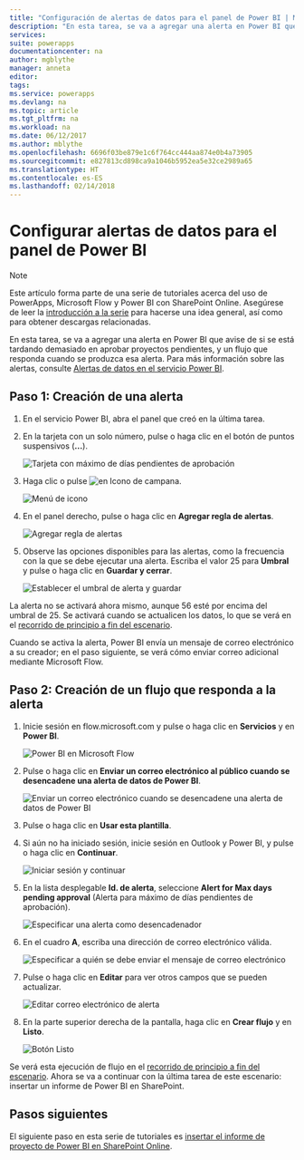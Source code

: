 ```yaml
---
title: "Configuración de alertas de datos para el panel de Power BI | Microsoft Docs"
description: "En esta tarea, se va a agregar una alerta en Power BI que avise de si se está tardando demasiado en aprobar proyectos pendientes, y un flujo que responda cuando se produzca esa alerta."
services: 
suite: powerapps
documentationcenter: na
author: mgblythe
manager: anneta
editor: 
tags: 
ms.service: powerapps
ms.devlang: na
ms.topic: article
ms.tgt_pltfrm: na
ms.workload: na
ms.date: 06/12/2017
ms.author: mblythe
ms.openlocfilehash: 6696f03be879e1c6f764cc444aa874e0b4a73905
ms.sourcegitcommit: e827813cd898ca9a1046b5952ea5e32ce2989a65
ms.translationtype: HT
ms.contentlocale: es-ES
ms.lasthandoff: 02/14/2018
---
```

# <a name="set-up-data-alerts-for-the-power-bi-dashboard"></a>Configurar alertas de datos para el panel de Power BI
> [!NOTE]
> Este artículo forma parte de una serie de tutoriales acerca del uso de PowerApps, Microsoft Flow y Power BI con SharePoint Online. Asegúrese de leer la [introducción a la serie](sharepoint-scenario-intro.md) para hacerse una idea general, así como para obtener descargas relacionadas.

En esta tarea, se va a agregar una alerta en Power BI que avise de si se está tardando demasiado en aprobar proyectos pendientes, y un flujo que responda cuando se produzca esa alerta. Para más información sobre las alertas, consulte [Alertas de datos en el servicio Power BI](https://docs.microsoft.com/power-bi/service-set-data-alerts).

## <a name="step-1-create-an-alert"></a>Paso 1: Creación de una alerta
1. En el servicio Power BI, abra el panel que creó en la última tarea.
2. En la tarjeta con un solo número, pulse o haga clic en el botón de puntos suspensivos (**…**).
   
    ![Tarjeta con máximo de días pendientes de aprobación](./media/sharepoint-scenario-alerts-flow/07-01-01-tile-ellipsis.png)
3. Haga clic o pulse ![en Icono de campana](./media/sharepoint-scenario-alerts-flow/icon-bell.png).
   
    ![Menú de icono](./media/sharepoint-scenario-alerts-flow/07-01-02-tile-bell.png)
4. En el panel derecho, pulse o haga clic en **Agregar regla de alertas**.
   
    ![Agregar regla de alertas](./media/sharepoint-scenario-alerts-flow/07-01-03-add-alert.png)
5. Observe las opciones disponibles para las alertas, como la frecuencia con la que se debe ejecutar una alerta. Escriba el valor 25 para **Umbral** y pulse o haga clic en **Guardar y cerrar**.
   
    ![Establecer el umbral de alerta y guardar](./media/sharepoint-scenario-alerts-flow/07-01-04-save-alert.png)

La alerta no se activará ahora mismo, aunque 56 esté por encima del umbral de 25. Se activará cuando se actualicen los datos, lo que se verá en el [recorrido de principio a fin del escenario](sharepoint-scenario-summary.md).

Cuando se activa la alerta, Power BI envía un mensaje de correo electrónico a su creador; en el paso siguiente, se verá cómo enviar correo adicional mediante Microsoft Flow.

## <a name="step-2-create-a-flow-that-responds-to-the-alert"></a>Paso 2: Creación de un flujo que responda a la alerta
1. Inicie sesión en flow.microsoft.com y pulse o haga clic en **Servicios** y en **Power BI**.
   
    ![Power BI en Microsoft Flow](./media/sharepoint-scenario-alerts-flow/07-01-05-power-bi.png)
2. Pulse o haga clic en **Enviar un correo electrónico al público cuando se desencadene una alerta de datos de Power BI**.
   
    ![Enviar un correo electrónico cuando se desencadene una alerta de datos de Power BI](./media/sharepoint-scenario-alerts-flow/07-01-06-alert-flow.png)
3. Pulse o haga clic en **Usar esta plantilla**.
4. Si aún no ha iniciado sesión, inicie sesión en Outlook y Power BI, y pulse o haga clic en **Continuar**.
   
    ![Iniciar sesión y continuar](./media/sharepoint-scenario-alerts-flow/07-01-08-continue.png)
5. En la lista desplegable **Id. de alerta**, seleccione **Alert for Max days pending approval** (Alerta para máximo de días pendientes de aprobación).
   
    ![Especificar una alerta como desencadenador](./media/sharepoint-scenario-alerts-flow/07-01-09-choose-alert.png)
6. En el cuadro **A**, escriba una dirección de correo electrónico válida.
   
    ![Especificar a quién se debe enviar el mensaje de correo electrónico](./media/sharepoint-scenario-alerts-flow/07-01-10-choose-email.png)
7. Pulse o haga clic en **Editar** para ver otros campos que se pueden actualizar.
   
    ![Editar correo electrónico de alerta](./media/sharepoint-scenario-alerts-flow/07-01-11-email-full.png)
8. En la parte superior derecha de la pantalla, haga clic en **Crear flujo** y en **Listo**.
   
    ![Botón Listo](./media/sharepoint-scenario-alerts-flow/07-01-12-done.png)

Se verá esta ejecución de flujo en el [recorrido de principio a fin del escenario](sharepoint-scenario-summary.md). Ahora se va a continuar con la última tarea de este escenario: insertar un informe de Power BI en SharePoint.

## <a name="next-steps"></a>Pasos siguientes
El siguiente paso en esta serie de tutoriales es [insertar el informe de proyecto de Power BI en SharePoint Online](sharepoint-scenario-embed-report.md).

